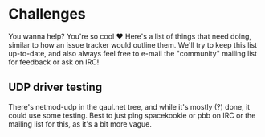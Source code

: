 # Challenges

You wanna help?  You're so cool ❤ Here's a list of things that need
doing, similar to how an issue tracker would outline them.  We'll try
to keep this list up-to-date, and also always feel free to e-mail the
"community" mailing list for feedback or ask on IRC!


## UDP driver testing 

There's netmod-udp in the qaul.net tree, and while it's mostly (?)
done, it could use some testing.  Best to just ping spacekookie or pbb
on IRC or the mailing list for this, as it's a bit more vague.
